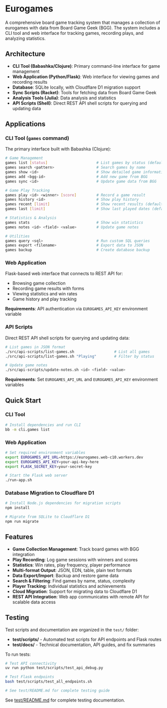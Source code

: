 # Eurogames

A comprehensive board game tracking system that manages a collection of eurogames with data from Board Game Geek (BGG). The system includes a CLI tool and web interface for tracking games, recording plays, and analyzing statistics.

## Architecture

- **CLI Tool (Babashka/Clojure)**: Primary command-line interface for game management
- **Web Application (Python/Flask)**: Web interface for viewing games and recording results
- **Database**: SQLite locally, with Cloudflare D1 migration support
- **Sync Scripts (Racket)**: Tools for fetching data from Board Game Geek
- **Analysis Tools (Julia)**: Data analysis and statistics
- **API Scripts (Shell)**: Direct REST API shell scripts for querying and updating data

## Applications

### CLI Tool (`games` command)

The primary interface built with Babashka (Clojure):

```bash
# Game Management
games list [status]                      # List games by status (default: Playing)
games search <pattern>                   # Search games by name
games show <id>                          # Show detailed game information
games add <bgg-id>                       # Add new game from BGG
games sync <id>                          # Update game data from BGG

# Game Play Tracking
games play <id> <winner> [score]         # Record a game result
games history <id>                       # Show play history
games recent [limit]                     # Show recent results (default: 15)
games last [limit]                       # Show last played dates (default: 100)

# Statistics & Analysis
games stats                              # Show win statistics
games notes <id> <field> <value>         # Update game notes

# Utilities
games query <sql>                        # Run custom SQL queries
games export <filename>                  # Export data to JSON
games backup                             # Create database backup
```

### Web Application

Flask-based web interface that connects to REST API for:
- Browsing game collection
- Recording game results with forms
- Viewing statistics and win rates
- Game history and play tracking

**Requirements**: API authentication via `EUROGAMES_API_KEY` environment variable

### API Scripts

Direct REST API shell scripts for querying and updating data:

```bash
# List games in JSON format
./src/api-scripts/list-games.sh                  # List all games
./src/api-scripts/list-games.sh "Playing"        # Filter by status

# Update game notes
./src/api-scripts/update-notes.sh <id> <field> <value>
```

**Requirements**: Set `EUROGAMES_API_URL` and `EUROGAMES_API_KEY` environment variables

## Quick Start

### CLI Tool
```bash
# Install dependencies and run CLI
bb -m cli.games list
```

### Web Application
```bash
# Set required environment variables
export EUROGAMES_API_URL=https://eurogames.web-c10.workers.dev
export EUROGAMES_API_KEY=your-api-key-here
export FLASK_SECRET_KEY=your-secret-key

# Start the Flask web server
./run-app.sh
```

### Database Migration to Cloudflare D1
```bash
# Install Node.js dependencies for migration scripts
npm install

# Migrate from SQLite to Cloudflare D1
npm run migrate
```

## Features

- **Game Collection Management**: Track board games with BGG integration
- **Play Recording**: Log game sessions with winners and scores
- **Statistics**: Win rates, play frequency, player performance
- **Multi-format Output**: JSON, EDN, table, plain text formats
- **Data Export/Import**: Backup and restore game data
- **Search & Filtering**: Find games by name, status, complexity
- **Player Tracking**: Individual statistics and achievements
- **Cloud Migration**: Support for migrating data to Cloudflare D1
- **REST API Integration**: Web app communicates with remote API for scalable data access

## Testing

Test scripts and documentation are organized in the `test/` folder:

- **test/scripts/** - Automated test scripts for API endpoints and Flask routes
- **test/docs/** - Technical documentation, API guides, and fix summaries

To run tests:
```bash
# Test API connectivity
uv run python test/scripts/test_api_debug.py

# Test Flask endpoints
bash test/scripts/test_all_endpoints.sh

# See test/README.md for complete testing guide
```

See [test/README.md](test/README.md) for complete testing documentation.

